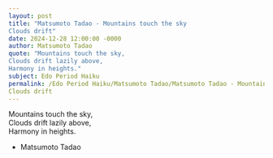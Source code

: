 ```yaml
---
layout: post
title: "Matsumoto Tadao - Mountains touch the sky  
Clouds drift"
date: 2024-12-28 12:00:00 -0000
author: Matsumoto Tadao
quote: "Mountains touch the sky,  
Clouds drift lazily above,  
Harmony in heights."
subject: Edo Period Haiku
permalink: /Edo Period Haiku/Matsumoto Tadao/Matsumoto Tadao - Mountains touch the sky  
Clouds drift
---
```


Mountains touch the sky,  
Clouds drift lazily above,  
Harmony in heights.

- Matsumoto Tadao
